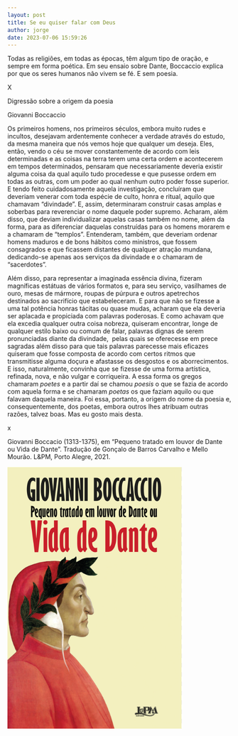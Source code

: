 ```yaml
---
layout: post
title: Se eu quiser falar com Deus
author: jorge
date: 2023-07-06 15:59:26
---
```

Todas as religiões, em todas as épocas, têm algum tipo de oração, e sempre em forma poética. Em seu ensaio sobre Dante, Boccaccio explica por que os seres humanos não vivem se fé. E sem poesia.

X

Digressão sobre a origem da poesia

Giovanni Boccaccio

Os primeiros homens, nos primeiros séculos, embora muito rudes e incultos, desejavam ardentemente conhecer a verdade através do estudo, da mesma maneira que nós vemos hoje que qualquer um deseja. Eles, então, vendo o céu se mover constantemente de acordo com leis determinadas e as coisas na terra terem uma certa ordem e acontecerem em tempos determinados, pensaram que necessariamente deveria existir alguma coisa da qual aquilo tudo procedesse e que pusesse ordem em todas as outras, com um poder ao qual nenhum outro poder fosse superior. E tendo feito cuidadosamente aquela investigação, concluíram que deveriam venerar com toda espécie de culto, honra e ritual, aquilo que chamavam “divindade”. E, assim, determinaram construir casas amplas e soberbas para reverenciar o nome daquele poder supremo. Acharam, além disso, que deviam individualizar aquelas casas também no nome, além da forma, para as diferenciar daquelas construídas para os homens morarem e a chamaram de “templos”. Entenderam, também, que deveriam ordenar homens maduros e de bons hábitos como ministros, que fossem consagrados e que ficassem distantes de qualquer atração mundana, dedicando-se apenas aos serviços da divindade e o chamaram de “sacerdotes”.

Além disso, para representar a imaginada essência divina, fizeram magníficas estátuas de vários formatos e, para seu serviço, vasilhames de ouro, mesas de mármore, roupas de púrpura e outros apetrechos destinados ao sacrifício que estabeleceram. E para que não se fizesse a uma tal potência honras tácitas ou quase mudas, acharam que ela deveria ser aplacada e propiciada com palavras poderosas. E como achavam que ela excedia qualquer outra coisa nobreza, quiseram encontrar, longe de qualquer estilo baixo ou comum de falar, palavras dignas de serem pronunciadas diante da divindade,  pelas quais se oferecesse em prece sagradas além disso para que tais palavras parecesse mais eficazes quiseram que fosse composta de acordo com certos ritmos que transmitisse alguma doçura e afastasse os desgostos e os aborrecimentos. E isso, naturalmente, convinha que se fizesse de uma forma artística, refinada, nova, e não vulgar e corriqueira. A essa forma os gregos chamaram *poetes* e a partir daí se chamou *poesis* o que se fazia de acordo com aquela forma e se chamaram *poetas* os que faziam aquilo ou que falavam daquela maneira. Foi essa, portanto, a origem do nome da poesia e, consequentemente, dos poetas, embora outros lhes atribuam outras razões, talvez boas. Mas eu gosto mais desta.

x

Giovanni Boccacio (1313-1375), em “Pequeno tratado em louvor de Dante ou Vida de Dante”. Tradução de Gonçalo de Barros Carvalho e Mello Mourão. L&PM, Porto Alegre, 2021.

![](/uploads/danteboccaccio.png)